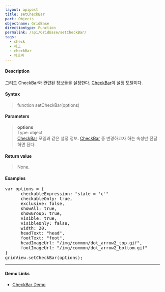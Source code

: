 ```yaml
---
layout: apipost
title: setCheckBar
part: Objects
objectname: GridBase
directiontype: Function
permalink: /api/GridBase/setCheckBar/
tags:
  - check
  - 체크
  - checkBar
  - 체크바
---
```



#### Description

 그리드 CheckBar와 관련된 정보들을 설정한다. [CheckBar](/api/types/CheckBar/)이 설정 모델이다.

#### Syntax

> function setCheckBar(options)

#### Parameters

> **options**  
> Type: object  
> [CheckBar](/api/types/CheckBar/) 모델과 같은 설정 정보. [CheckBar](/api/types/CheckBar/) 중 변경하고자 하는 속성만 전달하면 된다.  

#### Return value

> None.

#### Examples 

<pre class="prettyprint">
var options = {
      checkableExpression: "state = 'c'"
      checkableOnly: true,
      exclusive: false,
      showAll: true,
      showGroup: true,
      visible: true,
      visibleOnly: false,
      width: 20,
      headText: "head",
      footText: "foot",
      headImageUrl: "/img/common/dot_arrow2_top.gif",
      footImageUrl: "/img/common/dot_arrow2_bottom.gif"
}
gridView.setCheckBar(options);
</pre>

---

#### Demo Links

* [CheckBar Demo](http://demo.realgrid.com/Demo/CheckBar)